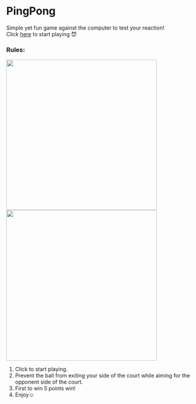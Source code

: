 # PingPong
 Simple yet fun game against the computer to test your reaction!<br>
 Click [here](https://xinyee20.github.io/PingPong/) to start playing 😈 
 
### Rules:
 <img src="https://user-images.githubusercontent.com/63994179/145956224-cea780d9-94ec-4247-a87e-115de290c3ab.png" width="400"><br>
 <img src="https://user-images.githubusercontent.com/63994179/145956670-656c47df-f1bd-4cb5-99aa-99c1dcb1a47b.png" width="400">
 1. Click to start playing.
 2. Prevent the ball from exiting your side of the court while aiming for the opponent side of the court.
 3. First to win 5 points win!
 4. Enjoy:relaxed:
 

